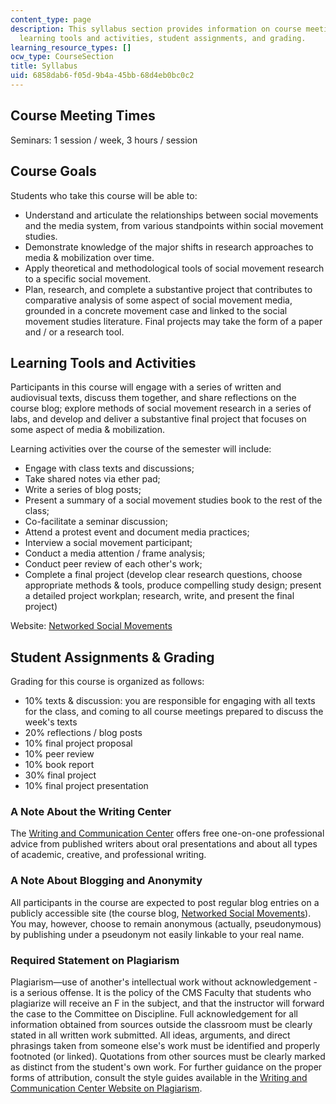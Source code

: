 ```yaml
---
content_type: page
description: This syllabus section provides information on course meeting times, goals,
  learning tools and activities, student assignments, and grading.
learning_resource_types: []
ocw_type: CourseSection
title: Syllabus
uid: 6858dab6-f05d-9b4a-45bb-68d4eb0bc0c2
---
```


Course Meeting Times
--------------------

Seminars: 1 session / week, 3 hours / session

Course Goals
------------

Students who take this course will be able to:

*   Understand and articulate the relationships between social movements and the media system, from various standpoints within social movement studies.
*   Demonstrate knowledge of the major shifts in research approaches to media & mobilization over time.
*   Apply theoretical and methodological tools of social movement research to a specific social movement.
*   Plan, research, and complete a substantive project that contributes to comparative analysis of some aspect of social movement media, grounded in a concrete movement case and linked to the social movement studies literature. Final projects may take the form of a paper and / or a research tool.

Learning Tools and Activities
-----------------------------

Participants in this course will engage with a series of written and audiovisual texts, discuss them together, and share reflections on the course blog; explore methods of social movement research in a series of labs, and develop and deliver a substantive final project that focuses on some aspect of media & mobilization.

Learning activities over the course of the semester will include:

*   Engage with class texts and discussions;
*   Take shared notes via ether pad;
*   Write a series of blog posts;
*   Present a summary of a social movement studies book to the rest of the class;
*   Co-facilitate a seminar discussion;
*   Attend a protest event and document media practices;
*   Interview a social movement participant;
*   Conduct a media attention / frame analysis;
*   Conduct peer review of each other's work;
*   Complete a final project (develop clear research questions, choose appropriate methods & tools, produce compelling study design; present a detailed project workplan; research, write, and present the final project)

Website: [Networked Social Movements](https://networkmovements.wordpress.com/)

Student Assignments & Grading
-----------------------------

Grading for this course is organized as follows:

*   10% texts & discussion: you are responsible for engaging with all texts for the class, and coming to all course meetings prepared to discuss the week's texts
*   20% reflections / blog posts
*   10% final project proposal
*   10% peer review
*   10% book report
*   30% final project
*   10% final project presentation

### A Note About the Writing Center

The [Writing and Communication Center](http://cmsw.mit.edu/writing-and-communication-center/) offers free one-on-one professional advice from published writers about oral presentations and about all types of academic, creative, and professional writing.

### A Note About Blogging and Anonymity

All participants in the course are expected to post regular blog entries on a publicly accessible site (the course blog, [Networked Social Movements](http://networkmovements.wordpress.com)). You may, however, choose to remain anonymous (actually, pseudonymous) by publishing under a pseudonym not easily linkable to your real name.

### Required Statement on Plagiarism

Plagiarism—use of another's intellectual work without acknowledgement - is a serious offense. It is the policy of the CMS Faculty that students who plagiarize will receive an F in the subject, and that the instructor will forward the case to the Committee on Discipline. Full acknowledgement for all information obtained from sources outside the classroom must be clearly stated in all written work submitted. All ideas, arguments, and direct phrasings taken from someone else's work must be identified and properly footnoted (or linked). Quotations from other sources must be clearly marked as distinct from the student's own work. For further guidance on the proper forms of attribution, consult the style guides available in the [Writing and Communication Center Website on Plagiarism](http://cmsw.mit.edu/writing-and-communication-center/avoiding-plagiarism/).
